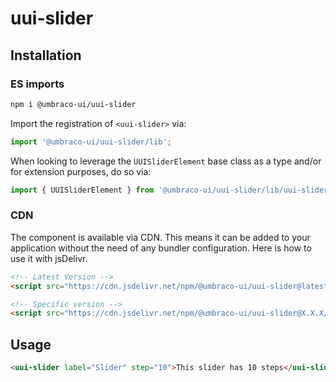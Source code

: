 # uui-slider

## Installation

### ES imports

```zsh
npm i @umbraco-ui/uui-slider
```

Import the registration of `<uui-slider>` via:

```javascript
import '@umbraco-ui/uui-slider/lib';
```

When looking to leverage the `UUISliderElement` base class as a type and/or for extension purposes, do so via:

```javascript
import { UUISliderElement } from '@umbraco-ui/uui-slider/lib/uui-slider.element';
```

### CDN

The component is available via CDN. This means it can be added to your application without the need of any bundler configuration. Here is how to use it with jsDelivr.

```html
<!-- Latest Version -->
<script src="https://cdn.jsdelivr.net/npm/@umbraco-ui/uui-slider@latest/dist/uui-slider.min.js"></script>

<!-- Specific version -->
<script src="https://cdn.jsdelivr.net/npm/@umbraco-ui/uui-slider@X.X.X/dist/uui-slider.min.js"></script>
```

## Usage

```html
<uui-slider label="Slider" step="10">This slider has 10 steps</uui-slider>
```
